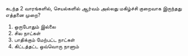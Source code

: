 கடந்த 2 வாரங்களில், செயல்களில் ஆர்வம் அல்லது மகிழ்ச்சி குறைவாக இருந்தது எத்தனை முறை?
1. ஒருபோதும் இல்லை
2. சில நாட்கள்
3. பாதிக்கும் மேற்பட்ட நாட்கள்
4. கிட்டத்தட்ட ஒவ்வொரு நாளும்


